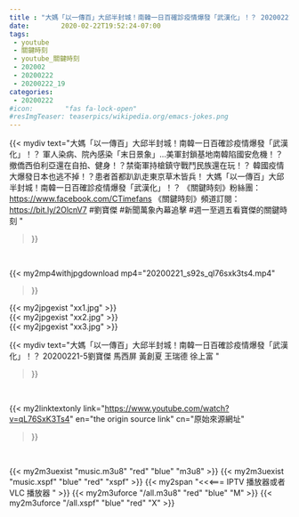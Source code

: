 ```yaml
---
title : "大媽「以一傳百」大邱半封城！南韓一日百確診疫情爆發「武漢化」！？ 20200221-5劉寶傑 馬西屏 黃創夏 王瑞德 徐上富 "
date:        2020-02-22T19:52:24-07:00
tags:
 - youtube
 - 關鍵時刻
 - youtube_關鍵時刻
 - 202002
 - 20200222
 - 20200222_19
categories:
 - 20200222
#icon:        "fas fa-lock-open"
#resImgTeaser: teaserpics/wikipedia.org/emacs-jokes.png
---
```


{{< mydiv text="大媽「以一傳百」大邱半封城！南韓一日百確診疫情爆發「武漢化」！？ 軍人染病、院內感染「末日景象」…美軍封鎖基地南韓陷國安危機！？ 撤僑西伯利亞還在自拍、健身！？禁衛軍持槍鎮守戰鬥民族還在玩！？ 韓國疫情大爆發日本也逃不掉！？患者首都趴趴走東京草木皆兵！ 大媽「以一傳百」大邱半封城！南韓一日百確診疫情爆發「武漢化」！？  《關鍵時刻》粉絲團：https://www.facebook.com/CTimefans 《關鍵時刻》頻道訂閱：https://bit.ly/2OlcnV7  #劉寶傑 #新聞萬象內幕追擊 #週一至週五看寶傑的關鍵時刻 "
>}}
<br>


{{< my2mp4withjpgdownload mp4="20200221_s92s_ql76sxk3ts4.mp4"
>}}

{{< my2jpgexist "xx1.jpg" >}}<br>
{{< my2jpgexist "xx2.jpg" >}}<br>
{{< my2jpgexist "xx3.jpg" >}}<br>



{{< mydiv text="大媽「以一傳百」大邱半封城！南韓一日百確診疫情爆發「武漢化」！？ 20200221-5劉寶傑 馬西屏 黃創夏 王瑞德 徐上富 "
>}}
<br>

{{< my2linktextonly link="https://www.youtube.com/watch?v=qL76SxK3Ts4"
en="the origin source link" cn="原始來源網址"
>}}


<br>

{{< my2m3uexist "music.m3u8" "red"  "blue" "m3u8" >}} {{< my2m3uexist "music.xspf" "blue" "red"  "xspf" >}} {{< my2span "<<<=== IPTV 播放器或者 VLC 播放器 " >}} {{< my2m3uforce "/all.m3u8" "red"  "blue" "M" >}} {{< my2m3uforce "/all.xspf" "blue" "red"  "X" >}} 
